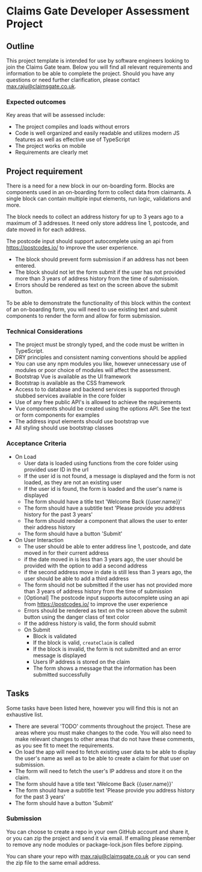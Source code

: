 # Claims Gate Developer Assessment Project

## Outline

This project template is intended for use by software engineers looking to join the Claims Gate team. Below you will find all relevant requirements and information to be able to complete the project. Should you have any questions or need further clarification, please contact max.raju@claimsgate.co.uk.

### Expected outcomes

Key areas that will be assessed include:

- The project compiles and loads without errors
- Code is well organized and easily readable and utilizes modern JS features as well as effective use of TypeScript
- The project works on mobile
- Requirements are clearly met

## Project requirement

There is a need for a new block in our on-boarding form. Blocks are components used in an on-boarding form to collect data from claimants. A single block can contain multiple input elements, run logic, validations and more.

The block needs to collect an address history for up to 3 years ago to a maximum of 3 addresses. It need only store address line 1, postcode, and date moved in for each address.

The postcode input should support autocomplete using an api from https://postcodes.io/ to improve the user experience.

- The block should prevent form submission if an address has not been entered.
- The block should not let the form submit if the user has not provided more than 3 years of address history from the time of submission.
- Errors should be rendered as text on the screen above the submit button.

To be able to demonstrate the functionality of this block within the context of an on-boarding form, you will need to use existing text and submit components to render the form and allow for form submission.

### Technical Considerations

- The project must be strongly typed, and the code must be written in TypeScript.
- DRY principles and consistent naming conventions should be applied
- You can use any npm modules you like, however unnecessary use of modules or poor choice of modules will affect the assessment.
- Bootstrap Vue is available as the UI framework
- Bootstrap is available as the CSS framework
- Access to to database and backend services is supported through stubbed services available in the core folder
- Use of any free public API's is allowed to achieve the requirements
- Vue components should be created using the options API. See the text or form components for examples
- The address input elements should use bootstrap vue
- All styling should use bootstrap classes

### Acceptance Criteria

- On Load
  - User data is loaded using functions from the core folder using provided user ID in the url
  - If the user id is not found, a message is displayed and the form is not loaded, as they are not an existing user
  - If the user id is found, the form is loaded and the user's name is displayed
  - The form should have a title text 'Welcome Back {{user.name}}'
  - The form should have a subtitle text 'Please provide you address history for the past 3 years'
  - The form should render a component that allows the user to enter their address history
  - The form should have a button 'Submit'
- On User Interaction
  - The user should be able to enter address line 1, postcode, and date moved in for their current address
  - if the date moved in is less than 3 years ago, the user should be provided with the option to add a second address
  - if the second address move in date is still less than 3 years ago, the user should be able to add a third address
  - The form should not be submitted if the user has not provided more than 3 years of address history from the time of submission
  - [Optional] The postcode input supports autocomplete using an api from https://postcodes.io/ to improve the user experience
  - Errors should be rendered as text on the screen above the submit button using the danger class of text color
  - If the address history is valid, the form should submit
  - On Submit
    - Block is validated
    - If the block is valid, `createClaim` is called
    - If the block is invalid, the form is not submitted and an error message is displayed
    - Users IP address is stored on the claim
    - The form shows a message that the information has been submitted successfully

## Tasks

Some tasks have been listed here, however you will find this is not an exhaustive list.

- There are several 'TODO' comments throughout the project. These are areas where you must make changes to the code. You will also need to make relevant changes to other areas that do not have these comments, as you see fit to meet the requirements.
- On load the app will need to fetch existing user data to be able to display the user's name as well as to be able to create a claim for that user on submission.
- The form will need to fetch the user's IP address and store it on the claim.
- The form should have a title text 'Welcome Back {{user.name}}'
- The form should have a subtitle text 'Please provide you address history for the past 3 years'
- The form should have a button 'Submit'

### Submission

You can choose to create a repo in your own GitHub account and share it, or you can zip the project and send it via email. If emailing please remember to remove any node modules or package-lock.json files before zipping.

You can share your repo with max.raju@claimsgate.co.uk or you can send the zip file to the same email address.

